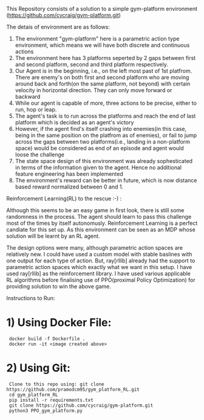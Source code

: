 This Repository consists of a solution to a simple gym-platform environment (https://github.com/cycraig/gym-platform.git)

The detais of environment are as follows:
1) The environment "gym-platform" here is a parametric action type environment, which means we will have both discrete and continuous actions
2) The environment here has 3 platforms seperted by 2 gaps between first and second platform, second and third platform respectively. 
3) Our Agent is in the beginning, i.e., on the left most past of 1st platfrom. There are enemy's on both first and second platform who are moving around back and forth(on the same platform, not beyond) with certain velocity in horizontal direction. They can only move forward or backward
4) While our agent is capable of more, three actions to be precise, either to run, hop or leap.
5) The agent's task is to run across the platforms and reach the end of last platform which is decided as an agent's victory
6) However, if the agent find's itself crashing into enemies(in this case, being in the same position on the platfrom as of enemies), or fail to jump across the gaps between two platforms(i.e., landing in a non-platform space) would be considered as end of an episode and agent would loose the challenge
7) The state space design of this environment was already sophesticated in terms of the information given to the agent. Hence no additional feature engineering has been implemented
8) The environment's reward can be better in future, which is now distance based reward normalized between 0 and 1. 

Reinforcement Learning(RL) to the rescue :-) :


Although this seems to be an easy game in first look, there is still some randomness in the process. The agent should learn to pass this challenge most of the times by itself autonomusly. Reinforcement Learning is a perfect candiate for this set up. As this environment can be seen as an MDP whose solution will be learnt by an RL agent.


The design options were many, although parametric action spaces are relatively new. I could have used a custom model with stable baslines with one output for each type of action. But, ray[rllib] already had the support to parametric action spaces which exactly what we want in this setup. I have used ray[rllib] as the reinforcement library. I have used various applicable RL algorithms before finalising use of PPO(proximal Policy Optimization) for providing solution to win the above game.


Instructions to Run:

# 1) Using Docker File:
     docker build -f Dockerfile .
     docker run -it <image created above>
# 2) Using Git:
     Clone to this repo using: git clone https://github.com/pramodcm95/gym_platform_RL.git
     cd gym_platform_RL
     pip install -r requirements.txt
     git clone https://github.com/cycraig/gym-platform.git
     python3 PPO_gym_platform.py
  
